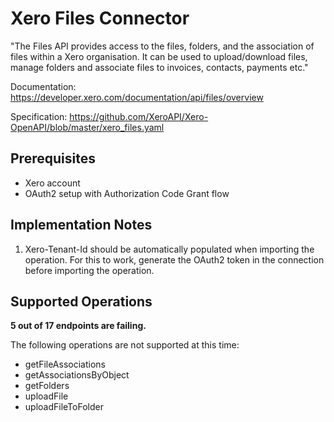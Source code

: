 # Xero Files Connector
"The Files API provides access to the files, folders, and the association of files within a Xero organisation. It can be used to upload/download files, manage folders and associate files to invoices, contacts, payments etc."

Documentation: https://developer.xero.com/documentation/api/files/overview

Specification: https://github.com/XeroAPI/Xero-OpenAPI/blob/master/xero_files.yaml

## Prerequisites

+ Xero account
+ OAuth2 setup with Authorization Code Grant flow

## Implementation Notes
1. Xero-Tenant-Id should be automatically populated when importing the operation. For this to work, generate the OAuth2 token in the connection before importing the operation.

## Supported Operations
**5 out of 17 endpoints are failing.**

The following operations are not supported at this time:
* getFileAssociations
* getAssociationsByObject
* getFolders
* uploadFile
* uploadFileToFolder
